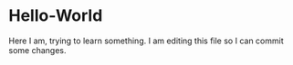 # Hello-World
Here I am, trying to learn something. I am editing this file so I can commit some changes. 
